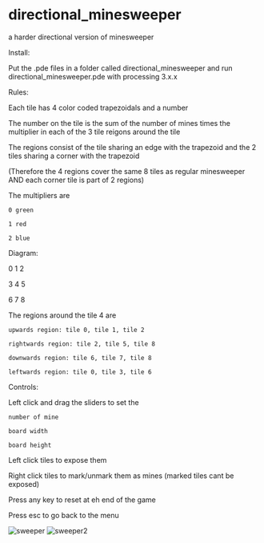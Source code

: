 # directional_minesweeper
a harder directional version of minesweeper

Install:

Put the .pde files in a folder called directional_minesweeper and run directional_minesweeper.pde with processing 3.x.x


Rules:

Each tile has 4 color coded trapezoidals and a number

The number on the tile is the sum of the number of mines times the multiplier in each of the 3 tile reigons around the tile

The regions consist of the tile sharing an edge with the trapezoid and the 2 tiles sharing a corner with the trapezoid

(Therefore the 4 regions cover the same 8 tiles as regular minesweeper AND each corner tile is part of 2 regions)

The multipliers are 

	0 green
  
	1 red
  
	2 blue
  

Diagram:

0 1 2

3 4 5

6 7 8


The regions around the tile 4 are

	upwards region: tile 0, tile 1, tile 2
  
	rightwards region: tile 2, tile 5, tile 8
  
	downwards region: tile 6, tile 7, tile 8
  
	leftwards region: tile 0, tile 3, tile 6
  



Controls:

Left click and drag the sliders to set the

	number of mine
  
	board width
  
	board height
  
Left click tiles to expose them

Right click tiles to mark/unmark them as mines (marked tiles cant be exposed)

Press any key to reset at eh end of the game

Press esc to go back to the menu


![sweeper](https://user-images.githubusercontent.com/34765546/211196179-cee0c168-ca02-47cd-ab70-63b0c8d59834.png)
![sweeper2](https://user-images.githubusercontent.com/34765546/211196180-086ebff3-087e-4270-91f6-5431d761f41b.png)
